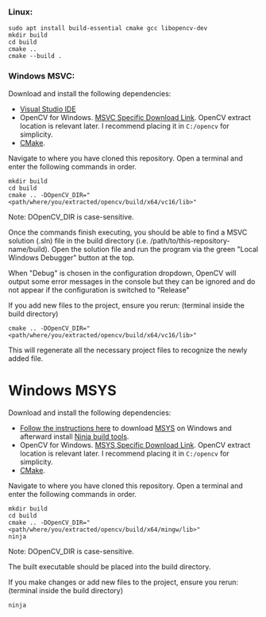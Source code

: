 ### Linux:

```
sudo apt install build-essential cmake gcc libopencv-dev
mkdir build
cd build
cmake ..
cmake --build .
```

### Windows MSVC:

Download and install the following dependencies:

- [Visual Studio IDE](https://visualstudio.microsoft.com/thank-you-downloading-visual-studio/?sku=Community&channel=Release&version=VS2022&source=VSLandingPage&cid=3602&passive=false)
- OpenCV for Windows. [MSVC Specific Download Link](https://github.com/opencv/opencv/releases/download/4.9.0/opencv-4.9.0-windows.exe). OpenCV extract location is relevant later. I recommend placing it in `C:/opencv` for simplicity.
- [CMake](https://github.com/Kitware/CMake/releases/download/v3.29.0-rc3/cmake-3.29.0-rc3-windows-x86_64.msi).

Navigate to where you have cloned this repository. Open a terminal and enter the following commands in order.

```
mkdir build
cd build
cmake .. -DOpenCV_DIR="<path/where/you/extracted/opencv/build/x64/vc16/lib>"
```

Note: DOpenCV_DIR is case-sensitive.

Once the commands finish executing, you should be able to find a MSVC solution (.sln) file in the build directory (i.e. /path/to/this-repository-name/build).
Open the solution file and run the program via the green "Local Windows Debugger" button at the top.

When "Debug" is chosen in the configuration dropdown, OpenCV will output some error messages in the console but they can be ignored and do not appear if the configuration is switched to "Release"

If you add new files to the project, ensure you rerun: (terminal inside the build directory)

```
cmake .. -DOpenCV_DIR="<path/where/you/extracted/opencv/build/x64/vc16/lib>"
```

This will regenerate all the necessary project files to recognize the newly added file.

# Windows MSYS

Download and install the following dependencies:

- [Follow the instructions here](https://www.msys2.org/) to download [MSYS](https://github.com/msys2/msys2-installer/releases/download/2024-01-13/msys2-x86_64-20240113.exe) on Windows and afterward install [Ninja build tools](https://packages.msys2.org/package/mingw-w64-x86_64-ninja).
- OpenCV for Windows. [MSYS Specific Download Link](https://github.com/huihut/OpenCV-MinGW-Build/tree/OpenCV-4.5.5-x64). OpenCV extract location is relevant later. I recommend placing it in `C:/opencv` for simplicity.
- [CMake](https://github.com/Kitware/CMake/releases/download/v3.29.0-rc3/cmake-3.29.0-rc3-windows-x86_64.msi).

Navigate to where you have cloned this repository. Open a terminal and enter the following commands in order.

```
mkdir build
cd build
cmake .. -DOpenCV_DIR="<path/where/you/extracted/opencv/build/x64/mingw/lib>"
ninja
```

Note: DOpenCV_DIR is case-sensitive.

The built executable should be placed into the build directory.

If you make changes or add new files to the project, ensure you rerun: (terminal inside the build directory)

```
ninja
```
